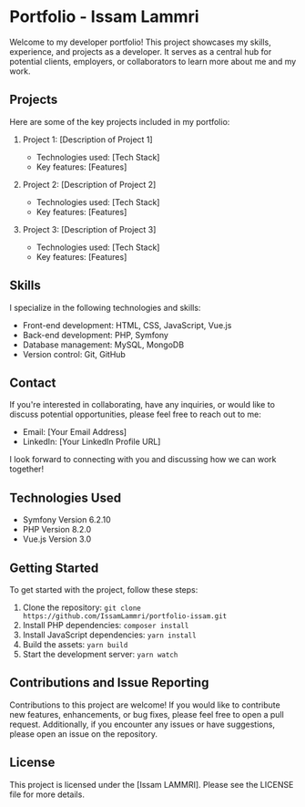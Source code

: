 # Portfolio - Issam Lammri

Welcome to my developer portfolio! This project showcases my skills, experience, and projects as a developer. It serves as a central hub for potential clients, employers, or collaborators to learn more about me and my work.

## Projects

Here are some of the key projects included in my portfolio:

1. Project 1: [Description of Project 1]
    - Technologies used: [Tech Stack]
    - Key features: [Features]

2. Project 2: [Description of Project 2]
    - Technologies used: [Tech Stack]
    - Key features: [Features]

3. Project 3: [Description of Project 3]
    - Technologies used: [Tech Stack]
    - Key features: [Features]

## Skills

I specialize in the following technologies and skills:

- Front-end development: HTML, CSS, JavaScript, Vue.js
- Back-end development: PHP, Symfony
- Database management: MySQL, MongoDB
- Version control: Git, GitHub

## Contact

If you're interested in collaborating, have any inquiries, or would like to discuss potential opportunities, please feel free to reach out to me:

- Email: [Your Email Address]
- LinkedIn: [Your LinkedIn Profile URL]

I look forward to connecting with you and discussing how we can work together!
## Technologies Used

- Symfony     Version              6.2.10
- PHP         Version              8.2.0
- Vue.js      Version              3.0

## Getting Started

To get started with the project, follow these steps:

1. Clone the repository: `git clone https://github.com/IssamLammri/portfolio-issam.git`
2. Install PHP dependencies: `composer install`
3. Install JavaScript dependencies: `yarn install`
4. Build the assets: `yarn build`
5. Start the development server: `yarn watch`

## Contributions and Issue Reporting

Contributions to this project are welcome! If you would like to contribute new features, enhancements, or bug fixes, please feel free to open a pull request. Additionally, if you encounter any issues or have suggestions, please open an issue on the repository.

## License

This project is licensed under the [Issam LAMMRI]. Please see the LICENSE file for more details.